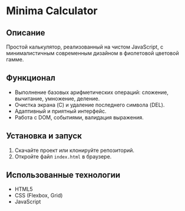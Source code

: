 # Minima Calculator

##  Описание
Простой калькулятор, реализованный на чистом JavaScript, с минималистичным современным дизайном в фиолетовой цветовой гамме.

##  Функционал
- Выполнение базовых арифметических операций: сложение, вычитание, умножение, деление.
- Очистка экрана (C) и удаление последнего символа (DEL).
- Адаптивный и приятный интерфейс.
- Работа с DOM, событиями, валидация выражения.

## Установка и запуск
1. Скачайте проект или клонируйте репозиторий.
2. Откройте файл `index.html` в браузере.


##  Использованные технологии
- HTML5
- CSS (Flexbox, Grid)
- JavaScript 

